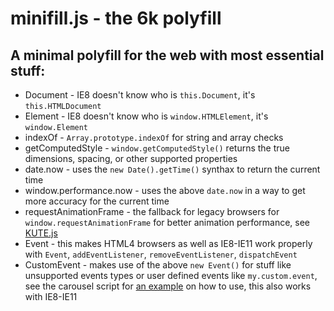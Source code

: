 # minifill.js - the 6k polyfill

## A minimal polyfill for the web with most essential stuff:
* Document - IE8 doesn't know who is `this.Document`, it's `this.HTMLDocument`
* Element - IE8 doesn't know who is `window.HTMLElement`, it's `window.Element`
* indexOf - `Array.prototype.indexOf` for string and array checks
* getComputedStyle - `window.getComputedStyle()` returns the true dimensions, spacing, or other supported properties
* date.now - uses the `new Date().getTime()` synthax to return the current time
* window.performance.now - uses the above `date.now` in a way to get more accuracy for the current time
* requestAnimationFrame - the fallback for legacy browsers for `window.requestAnimationFrame` for better animation performance, see <a href="https://github.com/thednp/kute.js">KUTE.js</a>
* Event - this makes HTML4 browsers as well as IE8-IE11 work properly with `Event`, `addEventListener`,  `removeEventListener`,  `dispatchEvent`
* CustomEvent - makes use of the above `new Event()` for stuff like unsupported events types or user defined events like `my.custom.event`, see the carousel script for <a href="https://github.com/thednp/bootstrap.native/blob/master/lib/carousel-native.js#L113-L116">an example</a> on how to use, this also works with IE8-IE11

